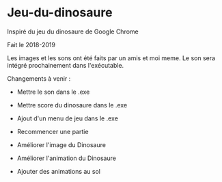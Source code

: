 # Jeu-du-dinosaure
Inspiré du jeu du dinosaure de Google Chrome

Fait le 2018-2019

Les images et les sons ont été faits par un amis et moi meme.
Le son sera intégré prochainement dans l'exécutable.


Changements à venir : 
  - Mettre le son dans le .exe
  - Mettre score du dinosaure dans le .exe
  - Ajout d'un menu de jeu dans le .exe
  
  - Recommencer une partie
  - Améliorer l'image du Dinosaure
  - Améliorer l'animation du Dinosaure
  - Ajouter des animations au sol
